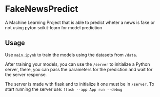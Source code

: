 # FakeNewsPredict
A Machine Learning Project that is able to predict wheter a news is fake or not using pyton scikit-learn for model prediction

## Usage
Use ```main.ipynb``` to train the models using the datasets from `/data`.

After training your models, you can use the `/server` to initialize a Python server, there, you can pass the parameters for the prediction and wait for the server response.

The server is made with flask and to initialize it one must be in `/server`. To start running the server use: `flask --app App run --debug`



